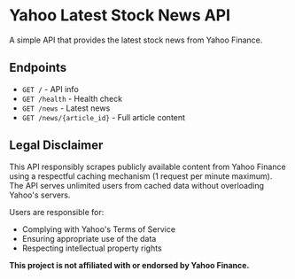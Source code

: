 # Yahoo Latest Stock News API

A simple API that provides the latest stock news from Yahoo Finance.

## Endpoints

- `GET /` - API info
- `GET /health` - Health check  
- `GET /news` - Latest news
- `GET /news/{article_id}` - Full article content

## Legal Disclaimer

This API responsibly scrapes publicly available content from Yahoo Finance using a respectful caching mechanism (1 request per minute maximum). The API serves unlimited users from cached data without overloading Yahoo's servers.

Users are responsible for:

- Complying with Yahoo's Terms of Service
- Ensuring appropriate use of the data
- Respecting intellectual property rights

**This project is not affiliated with or endorsed by Yahoo Finance.**